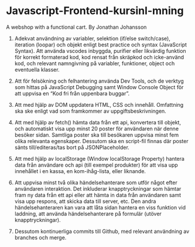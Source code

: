 # Javascript-Frontend-kursinl-mning

A webshop with a functional cart.
By Jonathan Johansson

1. Adekvat användning av variabler, selektion (if/else switch/case), iteration (loopar) och objekt enligt best practice och syntax (JavaScript Syntax). Att använda vscodes inbyggda, purifier eller likvärdig funktion för korrekt formaterad kod, kod rensat från skräpkod och icke-använd kod, och relevant namngivning på variabler, funktioner, object och eventuella klasser.


2. Att för felsökning och felhantering använda Dev Tools, och de verktyg som hittas på JavaScript Debugging samt Window Console Object för att uppvisa en “Kod fri från uppenbara buggar”.


3. Att med hjälp av DOM uppdatera HTML, CSS och innehåll. Omfattning ska ske enligt vad som framkommer av uppgiftsbeskrivningen.


4. Att med hjälp av fetch() hämta data från ett api, konvertera till objekt, och automatiskt visa upp minst 20 poster för användaren när denne besöker sidan. Samtliga poster ska till besökaren uppvisa minst fem olika relevanta egenskaper. Dessutom ska en script-fil finnas där poster sänts till/editeras/tas bort på JSONPlaceholder.


5. Att med hjälp av localStorage (Window localStorage Property) hantera data från användare och api (till exempel produkter) för att visa upp innehållet i en kassa, en kom-ihåg-lista, eller liknande.


6. Att uppvisa minst två olika händelsehanterare som utför något efter användaren interaktion. Det inkluderar knapptryckningar som hämtar fram ny data från ett api eller att hämta in data från användaren samt visa upp respons, att skicka data till server, etc. Den andra händelsehanteraren kan vara att låta sidan hantera en viss funktion vid laddning, att använda händelsehanterare på formulär (utöver knapptryckningar).


7. Dessutom kontinuerliga commits till Github, med relevant användning av branches och merge.

